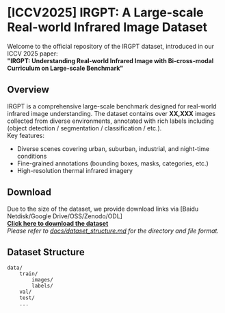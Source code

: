 # [ICCV2025] IRGPT: A Large-scale Real-world Infrared Image Dataset

Welcome to the official repository of the IRGPT dataset, introduced in our ICCV 2025 paper:  
**"IRGPT: Understanding Real-world Infrared Image with Bi-cross-modal Curriculum on Large-scale Benchmark"**

## Overview

IRGPT is a comprehensive large-scale benchmark designed for real-world infrared image understanding. The dataset contains over **XX,XXX** images collected from diverse environments, annotated with rich labels including (object detection / segmentation / classification / etc.).  
Key features:
- Diverse scenes covering urban, suburban, industrial, and night-time conditions
- Fine-grained annotations (bounding boxes, masks, categories, etc.)
- High-resolution thermal infrared imagery

## Download

Due to the size of the dataset, we provide download links via [Baidu Netdisk/Google Drive/OSS/Zenodo/ODL]  
[**Click here to download the dataset**](LINK_HERE)  
*Please refer to [docs/dataset_structure.md](docs/dataset_structure.md) for the directory and file format.*

## Dataset Structure

```text
data/
    train/
        images/
        labels/
    val/
    test/
    ...
